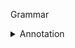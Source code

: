 Grammar

<details><summary>Annotation</summary>
Java Annotations은 클래스, 메서드, 변수 등의 요소에 메타데이터를 추가하여 프로그램 동작을 변경하거나 기능을 확장합니다.
자바 어노테이션은 클래스 파일에 임베디드되어 컴파일러에 의해 생성된 후 자바 가상머신에 포함되어 작동합니다.

- 사전 정의 어노테이션: 자바는 여러 사전 정의(Predefined) 어노테이션을 제공합니다. @Override, @Deprecated, @SuppressWarnings

- 사용자 정의 어노테이션: 프로그래머는 자신만의 어노테이션을 정의하고 사용할 수 있습니다. 어노테이션은 @interface 키워드를 사용하여 정의됩니다.
    - @Override: 메서드가 슈퍼 클래스에서 상속된 메서드를 오버라이드한다는 것을 나타냅니다.
    - @Deprecated: 메서드, 클래스, 필드 또는 다른 요소가 더 이상 권장되지 않는다는 것을 나타냅니다.
    - @SuppressWarnings: 컴파일러 경고를 억제하는 데 사용됩니다. 어떤 종류의 경고를 억제할 것인지를 매개변수로 지정합니다. 예를 들어, @SuppressWarnings("deprecation")
      은 사용 중단된 메서드를 사용하는 관련 경고를 억제합니다.

- 기타 어노테이션에 적용되는 어노테이션 (메타 어노테이션)
    - @Retention: 어노테이션을 언제까지 유지할 것인지를 정의하는 데 사용됩니다. 세 가지 옵션이 있으며 RetentionPolicy.SOURCE, RetentionPolicy.CLASS,
      RetentionPolicy.RUNTIME 중 하나를 선택합니다.
        - RetentionPolicy.SOURCE: 컴파일 시점까지만 유지되며, 런타임에 정보를 사용할 수 없습니다.
        - RetentionPolicy.CLASS: 클래스 파일까지 유지되지만 런타임에 정보를 사용할 수 없습니다.
        - RetentionPolicy.RUNTIME: 런타임까지 유지되며, 런타임에 리플렉션을 통해 어노테이션 정보를 읽을 수 있습니다.
    - @Documented: 해당 어노테이션을 Javadoc 문서에 포함시키도록 지정합니다. 이를 통해 다른 개발자들이 해당 어노테이션의 사용법과 의미를 문서화에서 쉽게 이해할 수 있습니다.
    - @Target: 어노테이션을 어디에 적용할 수 있는지 정의합니다. @Target은 다양한 요소(ElementType) 중 하나를 선택하게 되며, 예를 들어 ElementType.TYPE,
      ElementType.METHOD, ElementType.FIELD 등을 지정할 수 있습니다.
    - @Inherited: 클래스가 어떤 어노테이션을 상속할지를 지정합니다. 만약 부모 클래스가 어노테이션을 가지고 있고 이 어노테이션이 @Inherited로 표시되어 있다면, 자식 클래스도 동일한 어노테이션을
      상속합니다.
- 자바 7이후 추가된 어노테이션
    - @SafeVarargs: 가변 인자(varargs) 매개변수에 안전하다는 것을 나타냅니다. 이 애너테이션을 사용하면 컴파일러 경고를 억제할 수 있습니다. 주로 제네릭 메서드와 함께 사용됩니다.
    - @FunctionalInterface: 함수형 인터페이스를 정의하는 데 사용됩니다. 함수형 인터페이스는 하나의 추상 메서드만을 가지며, 람다 표현식을 사용할 때 사용되는 인터페이스 유형을 나타냅니다.
    - @Repeatable: 동일한 타입의 어노테이션을 여러 번 사용할 수 있도록 허용합니다. 이를 통해 여러 개의 동일한 어노테이션을 배열이나 컨테이너 없이 직접 사용할 수 있습니다.

```java
import java.lang.annotation.*;

@Retention(RetentionPolicy.RUNTIME)
@Target(ElementType.METHOD)
public @interface MyAnnotation {
    String value() default "Default Value";

    int count() default 0;
}
```

</details>

